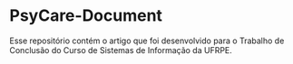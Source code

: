 # PsyCare-Document
Esse repositório contém o artigo que foi desenvolvido para o Trabalho de Conclusão do Curso de Sistemas de Informação da UFRPE.
